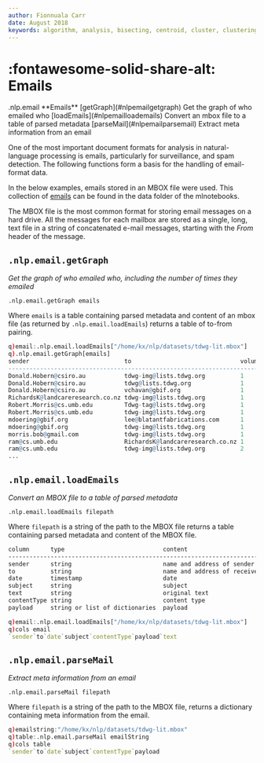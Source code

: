 ```yaml
---
author: Fionnuala Carr
date: August 2018
keywords: algorithm, analysis, bisecting, centroid, cluster, clustering, comparison, corpora, corpus, document, email, feature, file, k-mean, kdbplus, learning, machine, machine learning, mbox, message, ml, nlp, parse, parsing, q, sentiment, similarity, string function, vector
---
```


# :fontawesome-solid-share-alt: Emails

<div markdown="1" class="typewriter">
.nlp.email   **Emails**
  [getGraph](#nlpemailgetgraph)    Get the graph of who emailed who
  [loadEmails](#nlpemailloademails)  Convert an mbox file to a table of parsed metadata
  [parseMail](#nlpemailparsemail)   Extract meta information from an email
</div>

One of the most important document formats for analysis in natural-language processing is emails, particularly for surveillance, and spam detection. The following functions form a basis for the handling of email-format data.

In the below examples, emails stored in an MBOX file were used. This collection of [emails](https://github.com/KxSystems/mlnotebooks/blob/master/data/tdwg-lit.mbox) can be found in the data folder of the mlnotebooks.

The MBOX file is the most common format for storing email messages on a hard drive. All the messages for each mailbox are stored as a single, long, text file in a string of concatenated e-mail messages, starting with the _From_ header of the message. 

## `.nlp.email.getGraph`

_Get the graph of who emailed who, including the number of times they emailed_

```syntax
.nlp.email.getGraph emails
```

Where `emails` is a table containing parsed metadata and content of an mbox file (as returned by `.nlp.email.loadEmails`) returns a table of to-from pairing.

```q
q)email:.nlp.email.loadEmails["/home/kx/nlp/datasets/tdwg-lit.mbox"]
q).nlp.email.getGraph[emails]
sender                           to                               volume
------------------------------------------------------------------------
Donald.Hobern@csiro.au           tdwg-img@lists.tdwg.org          1
Donald.Hobern@csiro.au           tdwg@lists.tdwg.org              1
Donald.Hobern@csiro.au           vchavan@gbif.org                 1
RichardsK@landcareresearch.co.nz tdwg-img@lists.tdwg.org          1
Robert.Morris@cs.umb.edu         Tdwg-tag@lists.tdwg.org          1
Robert.Morris@cs.umb.edu         tdwg-img@lists.tdwg.org          1
mdoering@gbif.org                lee@blatantfabrications.com      1
mdoering@gbif.org                tdwg-img@lists.tdwg.org          1
morris.bob@gmail.com             tdwg-img@lists.tdwg.org          1
ram@cs.umb.edu                   RichardsK@landcareresearch.co.nz 1
ram@cs.umb.edu                   tdwg-img@lists.tdwg.org          2
...
```


## `.nlp.email.loadEmails`

_Convert an MBOX file to a table of parsed metadata_

```syntax
.nlp.email.loadEmails filepath
```

Where `filepath` is a string of the path to the MBOX file returns a table containing parsed metadata and content of the MBOX file.

```txt
column      type                            content
--------------------------------------------------------------------------
sender      string                          name and address of sender
to          string                          name and address of receiver/s
date        timestamp                       date
subject     string                          subject
text        string                          original text
contentType string                          content type
payload     string or list of dictionaries  payload
```

```q
q)email:.nlp.email.loadEmails["/home/kx/nlp/datasets/tdwg-lit.mbox"]
q)cols email
`sender`to`date`subject`contentType`payload`text
```


## `.nlp.email.parseMail`

_Extract meta information from an email_

```syntax
.nlp.email.parseMail filepath
```

Where `filepath` is a string of the path to the MBOX file, returns a dictionary containing meta information from the email.

```q
q)emailstring:"/home/kx/nlp/datasets/tdwg-lit.mbox"
q)table:.nlp.email.parseMail emailString
q)cols table
`sender`to`date`subject`contentType`payload
```

